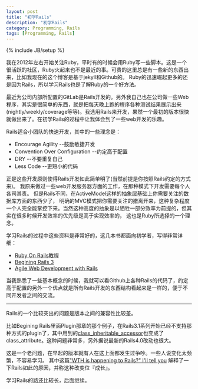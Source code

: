 ```yaml
---
layout: post
title: "初学Rails"
description: "初学Rails"
category: Programming, Rails
tags: [Programming, Rails]
---
```

{% include JB/setup %}

我在2012年左右开始关注Ruby，平时有的时候会用Ruby写一些脚本。这是一个很活跃的社区，Ruby火起来也不是最近的事。可贵的这里总是有一些新的东西出来，比如我现在的这个博客是基于jekyll和Github的。
Ruby的迅速崛起更多的还是因为Rails，所以学习Rails也是了解Ruby的一个好方法。

最近为公司内部所配置的GitLab是Rails开发的。另外我自己也在公司做一些Web程序，其实是很简单的东西，就是把每天晚上跑的程序各种测试结果展示出来(nightly/weekly/coverage等等)。我选用Rails来开发，果然一个最初的版本很快就做出来了。在初学Rails的过程中让我体会到了一些web开发的乐趣。


Rails适合小团队的快速开发，其中的一些理念是：

<ul>
<li>Encourage Agility             --鼓励敏捷开发 </li>
<li>Convention Over Configuration --约定高于配置 </li>
<li>DRY                           --不要重复自己 </li>
<li>Less Code                     --更短小的代码 </li>
</ul>

正是这些开发原则使得Rails开发如此简单明了(当然前提是你按照Rails约定的方式来)。
我原来做过一些web开发服务器方面的工作，在那种模式下开发需要每个人各司其责。
但是Rails不同，在ActiveModel这样的抽象层基础上你需要关注的数据库方面的东西少了，
明确的MVC模式把你需要关注的撤离开来，这种复杂程度一个人完全能掌控下来。当然这种高度的抽象是以牺牲一部分效率为前提的，但其实在很多时候开发效率的优先级是高于实现效率的，
这也是Ruby所选择的一个理念。 

学习Rails的过程中这些资料是非常好的，这几本书都面向初学者，写得非常详细：

- [Ruby On Rails教程](http://railstutorial-china.org/)
- [Begining Rails 3](http://book.douban.com/subject/4005707/)
- [Agile Web Development with Rails](http://book.douban.com/subject/1416743/)

当我熟悉了一些基本概念的时候，我就可以看Github上各种Rails的代码了，约定高于配置的另外一个优点就是所有Rails开发的东西结构看起来是一样的，便于不同开发者之间的交流。

--------------------------------------------

Rails的一个比较突出的问题是版本之间的兼容性比较差。

比如Begining Rails里面Plugin那章的那个例子，在Rails3.1系列开始已经不支持那种方式的plugin了，其中用到的[class_inheritable_accessor](http://stackoverflow.com/questions/12313621/undefined-method-class-inheritable-accessor-for-activerecordextensionssqlite)也变成了class_attribute。这种问题非常多，另外据说最新的Rails4.0改动也很大。

这是一个老问题，在早起的版本就有人在这上面都发生过争吵。一些人说变化太频繁，不容易学习。
其中这篇["WTH is happening to Rails?" I'll tell you](http://erniemiller.org/2011/06/14/wth-is-happening-to-rails-ill-tell-you/) 
解释了一下Rails如此的原因，并称这种改变位『成长』。

学习Rails的路还比较长，后面继续。

